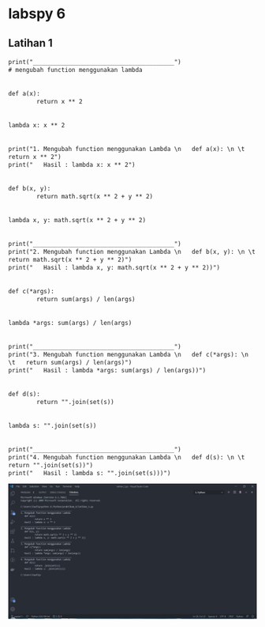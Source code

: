 # labspy 6


## Latihan 1

	print("________________________________________")
	# mengubah function menggunakan lambda


	def a(x):
    	    return x ** 2


	lambda x: x ** 2


	print("1. Mengubah function menggunakan Lambda \n   def a(x): \n \t   return x ** 2")
	print("   Hasil : lambda x: x ** 2")


	def b(x, y):
            return math.sqrt(x ** 2 + y ** 2)


	lambda x, y: math.sqrt(x ** 2 + y ** 2)


	print("________________________________________")
	print("2. Mengubah function menggunakan Lambda \n   def b(x, y): \n \t   return math.sqrt(x ** 2 + y ** 2)")
	print("   Hasil : lambda x, y: math.sqrt(x ** 2 + y ** 2))")


	def c(*args):
            return sum(args) / len(args)


	lambda *args: sum(args) / len(args)


	print("________________________________________")
	print("3. Mengubah function menggunakan Lambda \n   def c(*args): \n \t   return sum(args) / len(args)")
	print("   Hasil : lambda *args: sum(args) / len(args))")


	def d(s):
            return "".join(set(s))


	lambda s: "".join(set(s))


	print("________________________________________")
	print("4. Mengubah function menggunakan Lambda \n   def d(s): \n \t   return "".join(set(s))")
	print("   Hasil : lambda s: "".join(set(s)))")


![01.png](/gambar/01.png)

